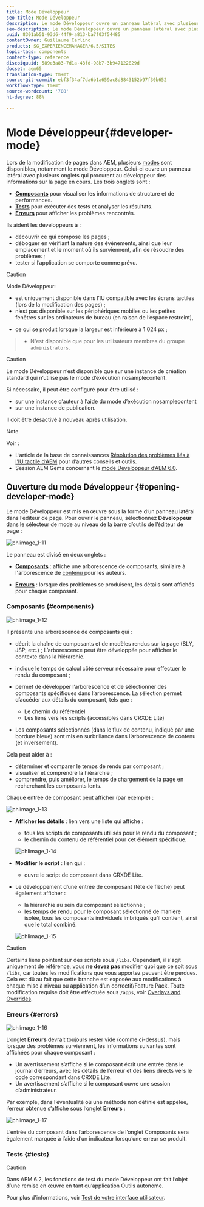 ```yaml
---
title: Mode Développeur
seo-title: Mode Développeur
description: Le mode Développeur ouvre un panneau latéral avec plusieurs onglets qui procurent au développeur des informations sur la page en cours.
seo-description: Le mode Développeur ouvre un panneau latéral avec plusieurs onglets qui procurent au développeur des informations sur la page en cours.
uuid: 8301ab51-93d6-44f9-a813-ba7f03f54485
contentOwner: Guillaume Carlino
products: SG_EXPERIENCEMANAGER/6.5/SITES
topic-tags: components
content-type: reference
discoiquuid: 589e3a83-7d1a-43fd-98b7-3b947122829d
docset: aem65
translation-type: tm+mt
source-git-commit: ebf3f34af7da6b1a659ac8d8843152b97f30b652
workflow-type: tm+mt
source-wordcount: '708'
ht-degree: 88%

---
```



# Mode Développeur{#developer-mode}

Lors de la modification de pages dans AEM, plusieurs [modes](/help/sites-authoring/author-environment-tools.md#modestouchoptimizedui) sont disponibles, notamment le mode Développeur. Celui-ci ouvre un panneau latéral avec plusieurs onglets qui procurent au développeur des informations sur la page en cours. Les trois onglets sont :

* **[Composants](#components)** pour visualiser les informations de structure et de performances.
* **[Tests](#tests)** pour exécuter des tests et analyser les résultats.
* **[Erreurs](#errors)** pour afficher les problèmes rencontrés.

Ils aident les développeurs à :

* découvrir ce qui compose les pages ;
* déboguer en vérifiant la nature des événements, ainsi que leur emplacement et le moment où ils surviennent, afin de résoudre des problèmes ;
* tester si l’application se comporte comme prévu.

>[!CAUTION]
>
>Mode Développeur:
>
>* est uniquement disponible dans l’IU compatible avec les écrans tactiles (lors de la modification des pages) ;
>* n’est pas disponible sur les périphériques mobiles ou les petites fenêtres sur les ordinateurs de bureau (en raison de l’espace restreint),

   >
   >   
   * ce qui se produit lorsque la largeur est inférieure à 1 024 px ;
>* N&#39;est disponible que pour les utilisateurs membres du groupe `administrators`.


>[!CAUTION]
>
>Le mode Développeur n’est disponible que sur une instance de création standard qui n’utilise pas le mode d’exécution nosamplecontent.
>
>Si nécessaire, il peut être configuré pour être utilisé :
>
>* sur une instance d’auteur à l’aide du mode d’exécution nosamplecontent
>* sur une instance de publication.

>
>
Il doit être désactivé à nouveau après utilisation.

>[!NOTE]
>
>Voir :
>
>* L’article de la base de connaissances [Résolution des problèmes liés à l’IU tactile d’AEM](https://helpx.adobe.com/experience-manager/kb/troubleshooting-aem-touchui-issues.html) pour d’autres conseils et outils.
>* Session AEM Gems concernant le [mode Développeur d’AEM 6.0](https://docs.adobe.com/content/ddc/en/gems/aem-6-0-developer-mode.html).

>



## Ouverture du mode Développeur  {#opening-developer-mode}

Le mode Développeur est mis en œuvre sous la forme d’un panneau latéral dans l’éditeur de page. Pour ouvrir le panneau, sélectionnez **Développeur** dans le sélecteur de mode au niveau de la barre d’outils de l’éditeur de page :

![chlimage_1-11](assets/chlimage_1-11.png)

Le panneau est divisé en deux onglets :

* **[Composants](/help/sites-developing/developer-mode.md#components)**  : affiche une arborescence de composants, similaire à l&#39;arborescence de  [contenu ](/help/sites-authoring/author-environment-tools.md#content-tree) pour les auteurs.

* **[Erreurs](/help/sites-developing/developer-mode.md#errors)** : lorsque des problèmes se produisent, les détails sont affichés pour chaque composant.

### Composants {#components}

![chlimage_1-12](assets/chlimage_1-12.png)

Il présente une arborescence de composants qui :

* décrit la chaîne de composants et de modèles rendus sur la page (SLY, JSP, etc.) ; L’arborescence peut être développée pour afficher le contexte dans la hiérarchie.
* indique le temps de calcul côté serveur nécessaire pour effectuer le rendu du composant ;
* permet de développer l’arborescence et de sélectionner des composants spécifiques dans l’arborescence. La sélection permet d’accéder aux détails du composant, tels que :

   * Le chemin du référentiel
   * Les liens vers les scripts (accessibles dans CRXDE Lite)

* Les composants sélectionnés (dans le flux de contenu, indiqué par une bordure bleue) sont mis en surbrillance dans l’arborescence de contenu (et inversement).

Cela peut aider à :

* déterminer et comparer le temps de rendu par composant ;
* visualiser et comprendre la hiérarchie ;
* comprendre, puis améliorer, le temps de chargement de la page en recherchant les composants lents.

Chaque entrée de composant peut afficher (par exemple) :

![chlimage_1-13](assets/chlimage_1-13.png)

* **Afficher les détails** : lien vers une liste qui affiche :

   * tous les scripts de composants utilisés pour le rendu du composant ;
   * le chemin du contenu de référentiel pour cet élément spécifique.

   ![chlimage_1-14](assets/chlimage_1-14.png)

* **Modifier le script** : lien qui :

   * ouvre le script de composant dans CRXDE Lite.

* Le développement d’une entrée de composant (tête de flèche) peut également afficher :

   * la hiérarchie au sein du composant sélectionné ;
   * les temps de rendu pour le composant sélectionné de manière isolée, tous les composants individuels imbriqués qu’il contient, ainsi que le total combiné.

   ![chlimage_1-15](assets/chlimage_1-15.png)

>[!CAUTION]
>
>Certains liens pointent sur des scripts sous `/libs`. Cependant, il s&#39;agit uniquement de référence, vous **ne devez pas** modifier quoi que ce soit sous `/libs`, car toutes les modifications que vous apportez peuvent être perdues. Cela est dû au fait que cette branche est exposée aux modifications à chaque mise à niveau ou application d’un correctif/Feature Pack. Toute modification requise doit être effectuée sous `/apps`, voir [Overlays and Overrides](/help/sites-developing/overlays.md).

### Erreurs {#errors}

![chlimage_1-16](assets/chlimage_1-16.png)

L’onglet **Erreurs** devrait toujours rester vide (comme ci-dessus), mais lorsque des problèmes surviennent, les informations suivantes sont affichées pour chaque composant :

* Un avertissement s’affiche si le composant écrit une entrée dans le journal d’erreurs, avec les détails de l’erreur et des liens directs vers le code correspondant dans CRXDE Lite.
* Un avertissement s’affiche si le composant ouvre une session d’administrateur.

Par exemple, dans l’éventualité où une méthode non définie est appelée, l’erreur obtenue s’affiche sous l’onglet **Erreurs** :

![chlimage_1-17](assets/chlimage_1-17.png)

L’entrée du composant dans l’arborescence de l’onglet Composants sera également marquée à l’aide d’un indicateur lorsqu’une erreur se produit.

### Tests  {#tests}

>[!CAUTION]
>
>Dans AEM 6.2, les fonctions de test du mode Développeur ont fait l’objet d’une remise en œuvre en tant qu’application Outils autonome.
>
>Pour plus d&#39;informations, voir [Test de votre interface utilisateur](/help/sites-developing/hobbes.md).

